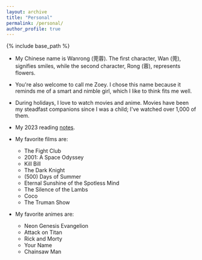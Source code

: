 ```yaml
---
layout: archive
title: "Personal"
permalink: /personal/
author_profile: true
---
```


{% include base_path %}

- My Chinese name is Wanrong (莞蓉). The first character, Wan (莞), signifies smiles, while the second character, Rong (蓉), represents flowers.

- You're also welcome to call me Zoey. I chose this name because it reminds me of a smart and nimble girl, which I like to think fits me well.

- During holidays, I love to watch movies and anime. Movies have been my steadfast companions since I was a child; I've watched over 1,000 of them.

- My 2023 reading [notes](https://zoeyzheng0808.notion.site/826e60274e994e8c92422d77d65a98a7?v=bbfec64e9a574ff88fb67a853552b4f0).

- My favorite films are: 
    - The Fight Club
    - 2001: A Space Odyssey
    - Kill Bill
    - The Dark Knight
    - (500) Days of Summer
    - Eternal Sunshine of the Spotless Mind
    - The Silence of the Lambs
    - Coco
    - The Truman Show

- My favorite animes are:
    - Neon Genesis Evangelion
    - Attack on Titan
    - Rick and Morty
    - Your Name
    - Chainsaw Man
